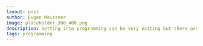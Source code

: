 ```yaml
---
layout: post
author: Eugen Meissner
image: placeholder_300_400.png
description: Getting into programming can be very exiting but there are many pitfalls new programmers may not know about.
tags: programming 
---
```


